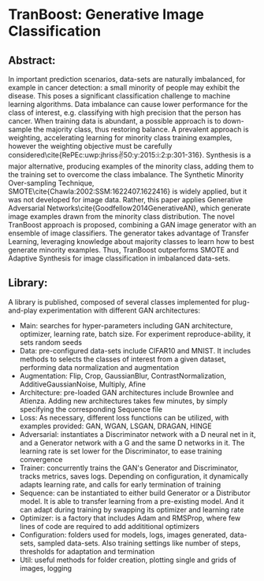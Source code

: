 # TranBoost: Generative Image Classification

## Abstract:
In important prediction scenarios, data-sets are naturally imbalanced, for example in cancer detection: a small minority of people may exhibit the disease. This poses a significant classification challenge to machine learning algorithms. Data imbalance can cause lower performance for the class of interest, e.g. classifying with high precision that the person has cancer. When training data is abundant, a possible approach is to down-sample the majority class, thus restoring balance.  A prevalent approach is weighting, accelerating learning for minority class training examples, however the weighting objective must be carefully considered\cite{RePEc:uwp:jhriss:v:50:y:2015:i:2:p:301-316}. Synthesis is a major alternative, producing examples of the minority class, adding them to the training set to overcome the class imbalance. The Synthetic Minority Over-sampling Technique, SMOTE\cite{Chawla:2002:SSM:1622407.1622416} is widely applied, but it was not developed for image data. Rather, this paper applies Generative Adversarial Networks\cite{Goodfellow2014GenerativeAN}, which generate image examples drawn from the minority class distribution. The novel TranBoost approach is proposed, combining a GAN image generator with an ensemble of image classifiers. The generator takes advantage of Transfer Learning, leveraging knowledge about majority classes to learn how to best generate minority examples. Thus, TranBoost outperforms SMOTE and Adaptive Synthesis for image classification in imbalanced data-sets.

## Library:
A library is published, composed of several classes implemented for plug-and-play experimentation with different GAN architectures:
- Main: searches for hyper-parameters including GAN architecture, optimizer, learning rate, batch size.  For experiment reproduce-ability, it sets random seeds 
- Data: pre-configured data-sets include CIFAR10 and MNIST. It includes methods to selects the classes of interest from a given dataset, performing data normalization and augmentation
- Augmentation: Flip, Crop, GaussianBlur, ContrastNormalization, AdditiveGaussianNoise, Multiply, Afine
- Architecture: pre-loaded GAN architectures include Brownlee and Atienza. Adding new architectures takes few minutes, by simply specifying the corresponding Sequence file 
- Loss: As necessary, different loss functions can be utilized, with examples provided: GAN, WGAN, LSGAN, DRAGAN, HINGE
- Adversarial: instantiates a Discriminator network with a D neural net in it, and a Generator network with a G and the same D networks in it. The learning rate is set lower for the Discriminator, to ease training convergence
- Trainer: concurrently trains the GAN's Generator and Discriminator, tracks metrics, saves logs.  Depending on configuration, it dynamically adapts learning rate, and calls for early termination of training 
- Sequence: can be instantiated to either build Generator or a Distributor model.  It is able to transfer learning  from a pre-existing model. And it can adapt during training by swapping its optimizer and learning rate 
- Optimizer: is a factory that includes Adam and RMSProp, where few lines of code are required to add addititional optimizers 
- Configuration: folders used for models, logs, images generated, data-sets, sampled data-sets. Also training settings like number of steps, thresholds for adaptation and termination
- Util: useful methods for folder creation, plotting single and grids of images, logging 
